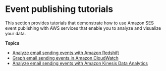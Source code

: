 # Event publishing tutorials<a name="event-publishing-tutorials"></a>

This section provides tutorials that demonstrate how to use Amazon SES event publishing with AWS services that enable you to analyze and visualize your data\.

**Topics**
+ [Analyze email sending events with Amazon Redshift](event-publishing-redshift.md)
+ [Graph email sending events in Amazon CloudWatch](event-publishing-cloudwatch-tutorial.md)
+ [Analyze email sending events with Amazon Kinesis Data Analytics](event-publishing-kinesis-analytics.md)
